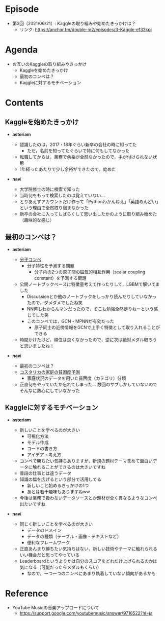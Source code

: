 # Episode

- 第3回（2021/06/21）: Kaggleの取り組みや始めたきっかけは？
  - リンク: https://anchor.fm/double-m2/episodes/3-Kaggle-e133kpi

# Agenda

- お互いのKaggleの取り組みやきっかけ
  - Kaggleを始めたきっかけ
  - 最初のコンペは？
  - Kaggleに対するモチベーション

# Contents

## Kaggleを始めたきっかけ

- **asteriam**
  - 認識したのは，2017・18年ぐらい新卒の会社の時に知ってた
    - ただ，名前を知ってたぐらいで特に何もしてなかった
  - 転職してからは，業務で余裕が全然なかったので，手が付けられない状態
  - 1年経ったあたりで少し余裕ができたので，始めた

- **navi**
  - 大学院修士の時に検索で知った
  - 当時何をもって検索したのは覚えていない...
  - とりあえずアカウントだけ作って「Pythonわかんねえ」「英語めんどい」という理由で全然取り組まなかった
  - 新卒の会社に入ってしばらくして思い出したかのように取り組み始めた（趣味的な感じ）

## 最初のコンペは？

- **asteriam**
  - [分子コンペ](https://www.kaggle.com/c/champs-scalar-coupling)
    - 分子特性を予測する問題
      - 分子内の2つの原子間の磁気的相互作用（scalar coupling constant）を予測する問題
  - 公開ノートブックベースに特徴量考えて作ったりして，LGBMで解いてました
    - Discussionとか他のノートブックをしっかり読んだりしていなかったので，ダメダメでしたね笑
    - NN何もわからんマンだったので，そこも勉強全然足りねーという感じでした笑
    - このコンペでは，GCN・MPNNが有効だった
      - 原子同士の近傍情報をGCNで上手く特徴として取り入れることができる
  - 時間かけたけど，順位は良くなかったので，逆に次は絶対メダル取ろうと思いましたね！

- **navi**
  - 最初のコンペは？
  - [コスタリカの家庭の貧困度予測](https://www.kaggle.com/c/costa-rican-household-poverty-prediction)
    - 家庭状況のデータを用いた貧困度（カテゴリ）分類
  - 正直何をやっていたか忘れてしまった... 数回のサブしかしていないのでそんなに熱心にしていなかった

## Kaggleに対するモチベーション

- **asteriam**
  - 新しいことを学べるのが大きい
    - 可視化方法
    - モデル作成
    - コードの書き方
    - アイデア・考え方
  - コンペで勝ちたい気持ちありますが，新規の題材テーマ含めて面白いデータに触れることができるのは大きいですね
  - 普段の仕事とは違うデータ
  - 知識の幅を広げるという部分で活用してる
    - 新しいこと始めるきっかけの1つ
    - あとは若干趣味もありますねww
  - 今後は業務で扱わないデータソースとか題材が全く異なるようなコンペ出たいですね

- **navi**
  - 同じく新しいことを学べるのが大きい
    - データのドメイン
    - データの種類（テーブル・画像・テキストなど）
    - 便利なフレームワーク
  - 正直あんまり勝ちたい気持ちはない．新しい技術やテーマに触れられるいい機会だと思ってやっている
  - Leaderboardというよりかは自分のスコアをどれだけ上げられるのかは気になる（可能だったらメダルもくらい）
    - なので，一つ一つのコンペにあまり執着していない傾向があるかも

# Reference

- YouTube Musicの音楽アップロードについて
  - https://support.google.com/youtubemusic/answer/9716522?hl=ja
